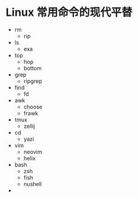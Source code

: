 # Linux 常用命令的现代平替

- rm 
	- rip
- ls
	- exa
- top
	- hop
	- bottom
- grep
	- ripgrep
- find
	- fd
- awk
	- choose
	- frawk
- tmux
	- zellij
- cd 
	- yazi
- vim
	- neovim
	- helix
- bash
	- zsh 
	- fish
	- nushell
- 